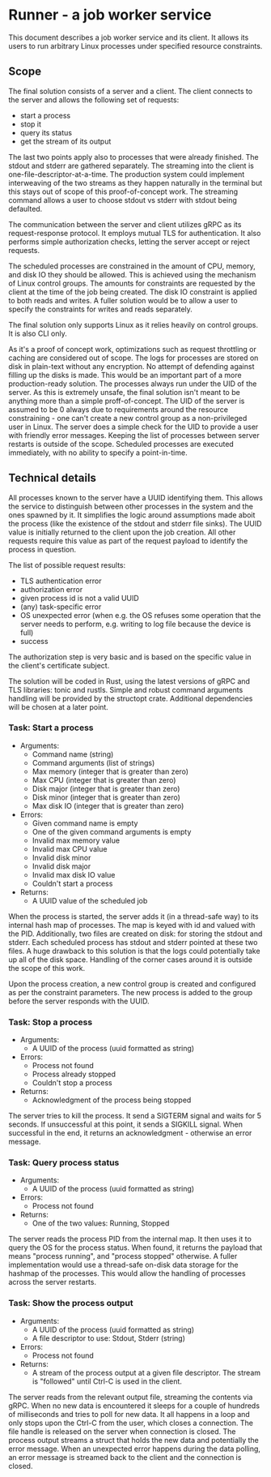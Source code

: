 # Runner - a job worker service

This document describes a job worker service and its client. It allows its users to run arbitrary Linux processes under specified resource constraints.

## Scope

The final solution consists of a server and a client. The client connects to the server and allows the following set of requests:

- start a process
- stop it
- query its status
- get the stream of its output

The last two points apply also to processes that were already finished. The stdout and stderr are gathered separately. The streaming into the client is one-file-descriptor-at-a-time. The production system could implement interweaving of the two streams as they happen naturally in the terminal but this stays out of scope of this proof-of-concept work. The streaming command allows a user to choose stdout vs stderr with stdout being defaulted.

The communication between the server and client utilizes gRPC as its request-response protocol. It employs mutual TLS for authentication. It also performs simple authorization checks, letting the server accept or reject requests.

The scheduled processes are constrained in the amount of CPU, memory, and disk IO they should be allowed. This is achieved using the mechanism of Linux control groups. The amounts for constraints are requested by the client at the time of the job being created. The disk IO constraint is applied to both reads and writes. A fuller solution would be to allow a user to specify the constraints for writes and reads separately.

The final solution only supports Linux as it relies heavily on control groups. It is also CLI only.

As it's a proof of concept work, optimizations such as request throttling or caching are considered out of scope. The logs for processes are stored on disk in plain-text without any encryption. No attempt of defending against filling up the disks is made. This would be an important part of a more production-ready solution. The processes always run under the UID of the server. As this is extremely unsafe, the final solution isn't meant to be anything more than a simple proff-of-concept. The UID of the server is assumed to be 0 always due to requirements around the resource constraining - one can't create a new control group as a non-privileged user in Linux. The server does a simple check for the UID to provide a user with friendly error messages. Keeping the list of processes between server restarts is outside of the scope. Scheduled processes are executed immediately, with no ability to specify a point-in-time.

## Technical details

All processes known to the server have a UUID identifying them. This allows the service to distinguish between other processes in the system and the ones spawned by it. It simplifies the logic around assumptions made aboit the process (like the existence of the stdout and stderr file sinks). The UUID value is initially returned to the client upon the job creation. All other requests require this value as part of the request payload to identify the process in question.

The list of possible request results:

- TLS authentication error
- authorization error
- given process id is not a valid UUID
- (any) task-specific error
- OS unexpected error (when e.g. the OS refuses some operation that the server needs to perform, e.g. writing to log file because the device is full)
- success

The authorization step is very basic and is based on the specific value in the client's certificate subject.

The solution will be coded in Rust, using the latest versions of gRPC and TLS libraries: tonic and rustls. Simple and robust command arguments handling will be provided by the structopt crate. Additional dependencies will be chosen at a later point.

### Task: Start a process

- Arguments:
  - Command name (string)
  - Command arguments (list of strings)
  - Max memory (integer that is greater than zero)
  - Max CPU (integer that is greater than zero)
  - Disk major (integer that is greater than zero)
  - Disk minor (integer that is greater than zero)
  - Max disk IO (integer that is greater than zero)
- Errors:
  - Given command name is empty
  - One of the given command arguments is empty
  - Invalid max memory value
  - Invalid max CPU value
  - Invalid disk minor
  - Invalid disk major
  - Invalid max disk IO value
  - Couldn't start a process
- Returns:
  - A UUID value of the scheduled job

When the process is started, the server adds it (in a thread-safe way) to its internal hash map of processes. The map is keyed with id and valued with the PID. Additionally, two files are created on disk: for storing the stdout and stderr. Each scheduled process has stdout and stderr pointed at these two files. A huge drawback to this solution is that the logs could potentially take up all of the disk space. Handling of the corner cases around it is outside the scope of this work.

Upon the process creation, a new control group is created and configured as per the constraint parameters. The new process is added to the group before the server responds with the UUID. 

### Task: Stop a process

- Arguments:
  - A UUID of the process (uuid formatted as string)
- Errors:
  - Process not found
  - Process already stopped
  - Couldn't stop a process
- Returns:
  - Acknowledgment of the process being stopped

The server tries to kill the process. It send a SIGTERM signal and waits for 5 seconds. If unsuccessful at this point, it sends a SIGKILL signal. When successful in the end, it returns an acknowledgment - otherwise an error message.

### Task: Query process status

- Arguments:
  - A UUID of the process (uuid formatted as string)
- Errors:
  - Process not found
- Returns:
  - One of the two values: Running, Stopped

The server reads the process PID from the internal map. It then uses it to query the OS for the process status. When found, it returns the payload that means "process running", and "process stopped" otherwise. A fuller implementation would use a thread-safe on-disk data storage for the hashmap of the processes. This would allow the handling of processes across the server restarts.

### Task: Show the process output

- Arguments:
  - A UUID of the process (uuid formatted as string)
  - A file descriptor to use: Stdout, Stderr (string)
- Errors:
  - Process not found
- Returns:
  - A stream of the process output at a given file descriptor. The stream is "followed" until Ctrl-C is used in the client.

The server reads from the relevant output file, streaming the contents via gRPC. When no new data is encountered it sleeps for a couple of hundreds of milliseconds and tries to poll for new data. It all happens in a loop and only stops upon the Ctrl-C from the user, which closes a connection. The file handle is released on the server when connection is closed. The process output streams a struct that holds the new data and potentially the error message. When an unexpected error happens during the data polling, an error message is streamed back to the client and the connection is closed.
